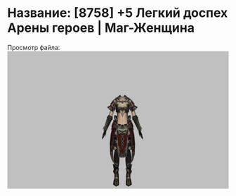 # Название: [8758] +5 Легкий доспех Арены героев | Маг-Женщина

Просмотр файла:
![p050031.png](p050031.png)